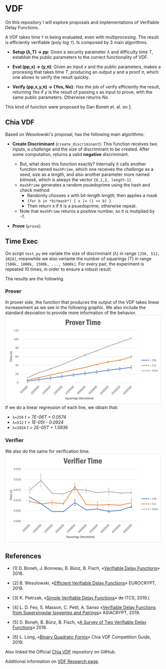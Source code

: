 # VDF
On this repository I will explore proposals and implementations of Verifiable Delay Functions. 

A VDF takes time `T` in being evaluated, even with multiprocesing. The result is efficiently verifiable (poly *log `T`*). Is composed by 3 main algorithms.

- __Setup (λ,T) → pp__: Given a security parameter *λ* and difficulty time *T*, establish the public parameters to the correct functionality of VDF.

- __Eval (pp,x) → (y,π)__: Given an input *x* and the public parameters, makes a procesing that takes time *T*, producing an output *y* and a proof *π*, which one allows to verify the result quickly.

- __Verify (pp,x,y,π) → {Yes, No}__: Has the job of verify efficiently the result, returning *Yes* if *y* is the result of passing *x* as input to prove, with the same public parameters. Otherwise returns *No*.

This kind of function were proposed by Dan Boneh et. al. on [1](#References).

## Chia VDF
Based on Wesolowski's proposal, has the following main algorithms:

- **Create Discriminant** (`create_discriminant`): This function receives two inputs, a *challenge* and the *size* of discriminant to be created. After some computation, returns a valid __negative__ discriminant.
    - But, what does this function exactly? Internally it calls another function named `HashPrime`, which one receives the *challenge* as a *seed*, *size* as a *length*, and also another parameter more named *bitmask*, which is always the vector `{0,1,2, length-1}`. 
    - `HashPrime` generates a random psuedoprime using the hash and check method:
        - Randomly chooses x with bit-length *length*, then applies a mask
        - `(for b in *bitmask*) { x |= (1 << b) }`
        - Then return x if it is a psuedoprime, otherwise repeat.
    - Note that `HashPrime` returns a positive number, so it is mutiplied by *-1*.

- **Prove** (`prove`):

## Time Exec
On script `test.py` we variate the size of discriminant (λ) in range `[256, 512, 1024]`, meanwhile we also veriante the number of squarings (T) in range `[500k, 1000k, 1500k, ..., 5000k]`. For every pair, the experiment is repeated 10 times, in order to ensure a robust result.

The results are the following.

### Prover
In prover side, the function that produces the output of the VDF takes linear increasement as we see in the following graphic. We also include the standard desviation to provide more information of the behavior.
![Prover Time Graphic](images/prover_time.png)
If we do a linear regression of each line, we obtain that:
- `λ=256` *t = 7E-06T + 0.0574*
- `λ=512` *t = 1E-05t - 0.0924*
- `λ=1024` *t = 2E-05T + 1.5936*

### Verifier
We also do the same for verification time.
![Verifier Time Graphic](images/verifier_time.png)

## References
- [1] D. Boneh, J. Bonneau, B. Bünz, B. Fisch, «[Verifiable Delay Functions](https://eprint.iacr.org/2018/601.pdf)» 2018.

- [2] B. Wesolowski, «[Efficient Verifiable Delay Functions](https://eprint.iacr.org/2018/623.pdf)» EUROCRYPT, 2019.

- [3] K. Pietrzak, «[Simple Verifiable Delay Functions](https://eprint.iacr.org/2018/627.pdf)» de ITCS, 2019.(

- [4] L. D. Feo, S. Masson, C. Petit, A. Sanso «[Verifiable Delay Functions from Supersingular Isogenies and 
Pairings](https://eprint.iacr.org/2019/166.pdf)» ASIACRYPT, 2019.

- [5] D. Boneh, B. Bünz, B. Fisch, «[A Survey of Two Verifiable Delay Functions](https://eprint.iacr.org/2018/712.pdf)» 2018.

- [6] L. Long, «[Binary Quadratic Forms](https://raw.githubusercontent.com/Chia-Network/chiavdf/main/classgroups.pdf)» Chia VDF Competition Guide, 2019.

Also linked the Official [Chia VDF](https://github.com/Chia-Network/chiavdf) repository on GitHub.

Additional information on [VDF Research page](https://vdfresearch.org/).
